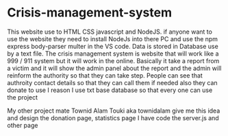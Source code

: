 # Crisis-management-system
This website use to HTML CSS javascript and NodeJS. 
if anyone want to use the website they need to install NodeJs into there PC and use the npm express body-parser multer in the VS code.
Data is stored in Database use by a text file.
The crisis management system is website that will work like a 999 / 911 system but it will work in the online. 
Basically it take a report from a victim and it will show the admin panel about the report and the admin will reinform the authority so that they can take step. People can see that authroity contact details so that they can call them if needed also they can donate to use 
I reason I use txt base database so that every one can use the project 

My other project mate Townid Alam Touki aka townidalam give me this idea and design the donation page, statistics page 
I have code the server.js and other page
